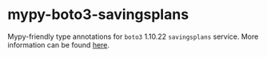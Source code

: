 # mypy-boto3-savingsplans

Mypy-friendly type annotations for `boto3` 1.10.22 `savingsplans` service.
More information can be found [here](https://github.com/vemel/mypy_boto3).